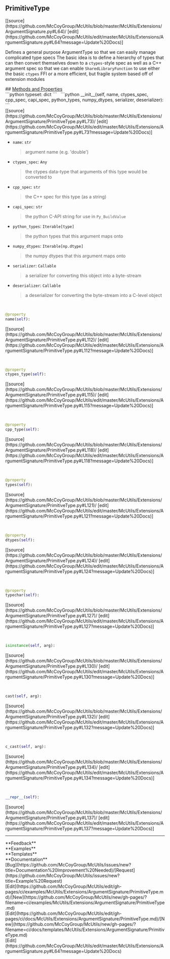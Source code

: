 ## <a id="McUtils.McUtils.Extensions.ArgumentSignature.PrimitiveType">PrimitiveType</a> 

<div class="docs-source-link" markdown="1">
[[source](https://github.com/McCoyGroup/McUtils/blob/master/McUtils/Extensions/ArgumentSignature.py#L64)/
[edit](https://github.com/McCoyGroup/McUtils/edit/master/McUtils/Extensions/ArgumentSignature.py#L64?message=Update%20Docs)]
</div>

Defines a general purpose ArgumentType so that we can easily manage complicated type specs
The basic idea is to define a hierarchy of types that can then convert themselves down to
a `ctypes`-style spec as well as a C++ argument spec so that we can enable `SharedLibraryFunction`
to use either the basic `ctypes` FFI or a more efficient, but fragile system based off of extension modules







<div class="collapsible-section">
 <div class="collapsible-section collapsible-section-header" markdown="1">
## <a class="collapse-link" data-toggle="collapse" href="#methods" markdown="1"> Methods and Properties</a> <a class="float-right" data-toggle="collapse" href="#methods"><i class="fa fa-chevron-down"></i></a>
 </div>
 <div class="collapsible-section collapsible-section-body collapse show" id="methods" markdown="1">
 ```python
typeset: dict
```
<a id="McUtils.McUtils.Extensions.ArgumentSignature.PrimitiveType.__init__" class="docs-object-method">&nbsp;</a> 
```python
__init__(self, name, ctypes_spec, cpp_spec, capi_spec, python_types, numpy_dtypes, serializer, deserializer): 
```
<div class="docs-source-link" markdown="1">
[[source](https://github.com/McCoyGroup/McUtils/blob/master/McUtils/Extensions/ArgumentSignature/PrimitiveType.py#L73)/
[edit](https://github.com/McCoyGroup/McUtils/edit/master/McUtils/Extensions/ArgumentSignature/PrimitiveType.py#L73?message=Update%20Docs)]
</div>

  - `name`: `str`
    > argument name (e.g. 'double')
  - `ctypes_spec`: `Any`
    > the ctypes data-type that arguments of this type would be converted to
  - `cpp_spec`: `str`
    > the C++ spec for this type (as a string)
  - `capi_spec`: `str`
    > the python C-API string for use in `Py_BuildValue`
  - `python_types`: `Iterable[type]`
    > the python types that this argument maps onto
  - `numpy_dtypes`: `Iterable[np.dtype]`
    > the numpy dtypes that this argument maps onto
  - `serializer`: `Callable`
    > a serializer for converting this object into a byte-stream
  - `deserializer`: `Callable`
    > a deserializer for converting the byte-stream into a C-level object


<a id="McUtils.McUtils.Extensions.ArgumentSignature.PrimitiveType.name" class="docs-object-method">&nbsp;</a> 
```python
@property
name(self): 
```
<div class="docs-source-link" markdown="1">
[[source](https://github.com/McCoyGroup/McUtils/blob/master/McUtils/Extensions/ArgumentSignature/PrimitiveType.py#L112)/
[edit](https://github.com/McCoyGroup/McUtils/edit/master/McUtils/Extensions/ArgumentSignature/PrimitiveType.py#L112?message=Update%20Docs)]
</div>


<a id="McUtils.McUtils.Extensions.ArgumentSignature.PrimitiveType.ctypes_type" class="docs-object-method">&nbsp;</a> 
```python
@property
ctypes_type(self): 
```
<div class="docs-source-link" markdown="1">
[[source](https://github.com/McCoyGroup/McUtils/blob/master/McUtils/Extensions/ArgumentSignature/PrimitiveType.py#L115)/
[edit](https://github.com/McCoyGroup/McUtils/edit/master/McUtils/Extensions/ArgumentSignature/PrimitiveType.py#L115?message=Update%20Docs)]
</div>


<a id="McUtils.McUtils.Extensions.ArgumentSignature.PrimitiveType.cpp_type" class="docs-object-method">&nbsp;</a> 
```python
@property
cpp_type(self): 
```
<div class="docs-source-link" markdown="1">
[[source](https://github.com/McCoyGroup/McUtils/blob/master/McUtils/Extensions/ArgumentSignature/PrimitiveType.py#L118)/
[edit](https://github.com/McCoyGroup/McUtils/edit/master/McUtils/Extensions/ArgumentSignature/PrimitiveType.py#L118?message=Update%20Docs)]
</div>


<a id="McUtils.McUtils.Extensions.ArgumentSignature.PrimitiveType.types" class="docs-object-method">&nbsp;</a> 
```python
@property
types(self): 
```
<div class="docs-source-link" markdown="1">
[[source](https://github.com/McCoyGroup/McUtils/blob/master/McUtils/Extensions/ArgumentSignature/PrimitiveType.py#L121)/
[edit](https://github.com/McCoyGroup/McUtils/edit/master/McUtils/Extensions/ArgumentSignature/PrimitiveType.py#L121?message=Update%20Docs)]
</div>


<a id="McUtils.McUtils.Extensions.ArgumentSignature.PrimitiveType.dtypes" class="docs-object-method">&nbsp;</a> 
```python
@property
dtypes(self): 
```
<div class="docs-source-link" markdown="1">
[[source](https://github.com/McCoyGroup/McUtils/blob/master/McUtils/Extensions/ArgumentSignature/PrimitiveType.py#L124)/
[edit](https://github.com/McCoyGroup/McUtils/edit/master/McUtils/Extensions/ArgumentSignature/PrimitiveType.py#L124?message=Update%20Docs)]
</div>


<a id="McUtils.McUtils.Extensions.ArgumentSignature.PrimitiveType.typechar" class="docs-object-method">&nbsp;</a> 
```python
@property
typechar(self): 
```
<div class="docs-source-link" markdown="1">
[[source](https://github.com/McCoyGroup/McUtils/blob/master/McUtils/Extensions/ArgumentSignature/PrimitiveType.py#L127)/
[edit](https://github.com/McCoyGroup/McUtils/edit/master/McUtils/Extensions/ArgumentSignature/PrimitiveType.py#L127?message=Update%20Docs)]
</div>


<a id="McUtils.McUtils.Extensions.ArgumentSignature.PrimitiveType.isinstance" class="docs-object-method">&nbsp;</a> 
```python
isinstance(self, arg): 
```
<div class="docs-source-link" markdown="1">
[[source](https://github.com/McCoyGroup/McUtils/blob/master/McUtils/Extensions/ArgumentSignature/PrimitiveType.py#L130)/
[edit](https://github.com/McCoyGroup/McUtils/edit/master/McUtils/Extensions/ArgumentSignature/PrimitiveType.py#L130?message=Update%20Docs)]
</div>


<a id="McUtils.McUtils.Extensions.ArgumentSignature.PrimitiveType.cast" class="docs-object-method">&nbsp;</a> 
```python
cast(self, arg): 
```
<div class="docs-source-link" markdown="1">
[[source](https://github.com/McCoyGroup/McUtils/blob/master/McUtils/Extensions/ArgumentSignature/PrimitiveType.py#L132)/
[edit](https://github.com/McCoyGroup/McUtils/edit/master/McUtils/Extensions/ArgumentSignature/PrimitiveType.py#L132?message=Update%20Docs)]
</div>


<a id="McUtils.McUtils.Extensions.ArgumentSignature.PrimitiveType.c_cast" class="docs-object-method">&nbsp;</a> 
```python
c_cast(self, arg): 
```
<div class="docs-source-link" markdown="1">
[[source](https://github.com/McCoyGroup/McUtils/blob/master/McUtils/Extensions/ArgumentSignature/PrimitiveType.py#L134)/
[edit](https://github.com/McCoyGroup/McUtils/edit/master/McUtils/Extensions/ArgumentSignature/PrimitiveType.py#L134?message=Update%20Docs)]
</div>


<a id="McUtils.McUtils.Extensions.ArgumentSignature.PrimitiveType.__repr__" class="docs-object-method">&nbsp;</a> 
```python
__repr__(self): 
```
<div class="docs-source-link" markdown="1">
[[source](https://github.com/McCoyGroup/McUtils/blob/master/McUtils/Extensions/ArgumentSignature/PrimitiveType.py#L137)/
[edit](https://github.com/McCoyGroup/McUtils/edit/master/McUtils/Extensions/ArgumentSignature/PrimitiveType.py#L137?message=Update%20Docs)]
</div>
 </div>
</div>












---


<div markdown="1" class="text-secondary">
<div class="container">
  <div class="row">
   <div class="col" markdown="1">
**Feedback**   
</div>
   <div class="col" markdown="1">
**Examples**   
</div>
   <div class="col" markdown="1">
**Templates**   
</div>
   <div class="col" markdown="1">
**Documentation**   
</div>
   <div class="col" markdown="1">
   
</div>
   <div class="col" markdown="1">
   
</div>
   <div class="col" markdown="1">
   
</div>
</div>
  <div class="row">
   <div class="col" markdown="1">
[Bug](https://github.com/McCoyGroup/McUtils/issues/new?title=Documentation%20Improvement%20Needed)/[Request](https://github.com/McCoyGroup/McUtils/issues/new?title=Example%20Request)   
</div>
   <div class="col" markdown="1">
[Edit](https://github.com/McCoyGroup/McUtils/edit/gh-pages/ci/examples/McUtils/Extensions/ArgumentSignature/PrimitiveType.md)/[New](https://github.com/McCoyGroup/McUtils/new/gh-pages/?filename=ci/examples/McUtils/Extensions/ArgumentSignature/PrimitiveType.md)   
</div>
   <div class="col" markdown="1">
[Edit](https://github.com/McCoyGroup/McUtils/edit/gh-pages/ci/docs/McUtils/Extensions/ArgumentSignature/PrimitiveType.md)/[New](https://github.com/McCoyGroup/McUtils/new/gh-pages/?filename=ci/docs/templates/McUtils/Extensions/ArgumentSignature/PrimitiveType.md)   
</div>
   <div class="col" markdown="1">
[Edit](https://github.com/McCoyGroup/McUtils/edit/master/McUtils/Extensions/ArgumentSignature.py#L64?message=Update%20Docs)   
</div>
   <div class="col" markdown="1">
   
</div>
   <div class="col" markdown="1">
   
</div>
   <div class="col" markdown="1">
   
</div>
</div>
</div>
</div>